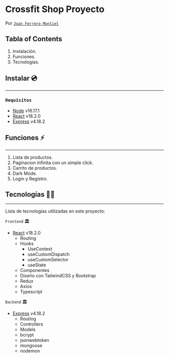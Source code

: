 # Crossfit Shop Proyecto 

Por [`Joan Ferrero Montiel`](https://github.com/JoanFerrero)

## Tabla of Contents

1. Instalación.
2. Funciones.
3. Tecnologías.

## Instalar 💿

---

### `Requisitos`

- [Node](https://ubunlog.com/php-8-0-instalar-lenguaje-en-ubuntu/) v16.17.1
- [React](https://reactjs.org/) v18.2.0
- [Express](https://expressjs.com/) v4.18.2

## Funciones ⚡

---

1. Lista de productos.
2. Paginacion infinita con un simple click.
3. Carrito de productos.
4. Dark Mode.
5. Login  y Registro.

## Tecnologías 👨‍💻

---

Lista de tecnologías utilizadas en este proyecto:

`Frontend` 🏛️

- [React](https://reactjs.org/) v18.2.0
  - Routing
  - Hooks
    - UseContext
    - useCustomDispatch
    - useCustomSelector
    - useState
  - Componentes 
  - Diseño con TailwindCSS y Bootstrap
  - Redux
  - Axios
  - Typescript

`Backend` 🏛️

- [Express](https://expressjs.com/) v4.18.2
  - Routing
  - Controllers
  - Models
  - bcrypt 
  - jsonwebtoken
  - mongoose
  - nodemon
